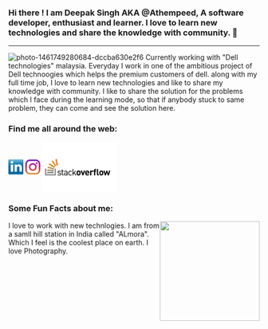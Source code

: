 ### Hi there ! I am Deepak Singh AKA @Athempeed, A software developer, enthusiast and learner. I love to learn new technologies and share the knowledge with community. 👋
<hr>

![photo-1461749280684-dccba630e2f6](https://user-images.githubusercontent.com/20739249/127428869-d5d6aeaa-17e6-4bd3-9b67-16c92abca44d.jpg)
Currently working with "Dell technologies" malaysia. Everyday I work in one of the ambitious project of Dell technoogies which helps the premium customers of dell. along with my full time job, I love to learn new technologies and like to share my knowledge with community. I like to share the solution for the problems which I face during the learning mode, so that if anybody stuck to same problem, they can come and see the solution here.

### Find me all around the web:

<p align="left">
<a href="https://www.linkedin.com/in/deepak-singh-mehta/" target="blank"><img align="center" src="https://github.com/athempeed/athempeed/blob/main/socials/linkedin.png" alt="" height="30" /></a>
<a href="https://www.instagram.com/_deepsing/" target="blank"><img align="center" src="https://github.com/athempeed/athempeed/blob/main/socials/instagram.png" alt="" height="30" /></a>
  <a href="https://stackoverflow.com/users/5098826/deepak-singh" target="blank"><img align="center" src="https://github.com/athempeed/athempeed/blob/main/socials/stackoverflow-logo.png" alt="" height="100" /></a>
</p>


### Some Fun Facts about me:
<img align="right" src="https://octocat-generator-assets.githubusercontent.com/my-octocat-1627528216872.png" height="200px" width="200px"/>
I love to work with new technlogies. I am from a samll hill station in India called "ALmora". Which I feel is the coolest place on earth. I love Photography. 



<!--
**athempeed/athempeed** is a ✨ _special_ ✨ repository because its `README.md` (this file) appears on your GitHub profile.

Here are some ideas to get you started:

- 🔭 I’m currently working on ...
- 🌱 I’m currently learning ...
- 👯 I’m looking to collaborate on ...
- 🤔 I’m looking for help with ...
- 💬 Ask me about ...
- 📫 How to reach me: ...
- 😄 Pronouns: ...
- ⚡ Fun fact: ...
-->
